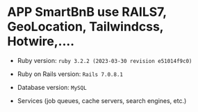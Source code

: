 # APP SmartBnB use RAILS7, GeoLocation, Tailwindcss, Hotwire,....

* Ruby version: `ruby 3.2.2 (2023-03-30 revision e51014f9c0)`

* Ruby on Rails version: `Rails 7.0.8.1`

* Database version: `MySQL`

* Services (job queues, cache servers, search engines, etc.)